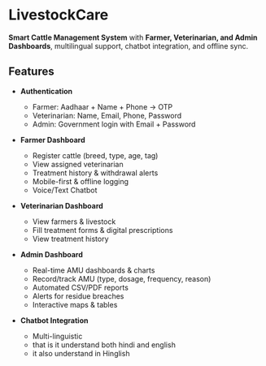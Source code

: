 # LivestockCare

**Smart Cattle Management System** with **Farmer, Veterinarian, and Admin Dashboards**, multilingual support, chatbot integration, and offline sync.

## Features

- **Authentication**
  - Farmer: Aadhaar + Name + Phone → OTP
  - Veterinarian: Name, Email, Phone, Password
  - Admin: Government login with Email + Password

- **Farmer Dashboard**
  - Register cattle (breed, type, age, tag)
  - View assigned veterinarian
  - Treatment history & withdrawal alerts
  - Mobile-first & offline logging
  - Voice/Text Chatbot

- **Veterinarian Dashboard**
  - View farmers & livestock
  - Fill treatment forms & digital prescriptions
  - View treatment history

- **Admin Dashboard**
  - Real-time AMU dashboards & charts
  - Record/track AMU (type, dosage, frequency, reason)
  - Automated CSV/PDF reports
  - Alerts for residue breaches
  - Interactive maps & tables

- **Chatbot Integration**
  - Multi-linguistic
  - that is it understand both hindi and english 
  - it also understand in Hinglish 
  
